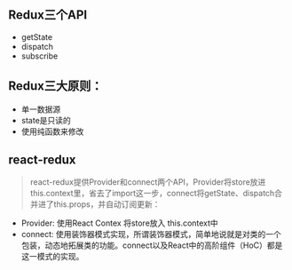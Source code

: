 ## Redux三个API
* getState
* dispatch
* subscribe

## Redux三大原则：
* 单一数据源
* state是只读的
* 使用纯函数来修改

## react-redux
> react-redux提供Provider和connect两个API，Provider将store放进this.context里，省去了import这一步，connect将getState、dispatch合并进了this.props，并自动订阅更新：
* Provider: 使用React Contex 将store放入 this.context中
* connect: 使用装饰器模式实现，所谓装饰器模式，简单地说就是对类的一个包装，动态地拓展类的功能。connect以及React中的高阶组件（HoC）都是这一模式的实现。


